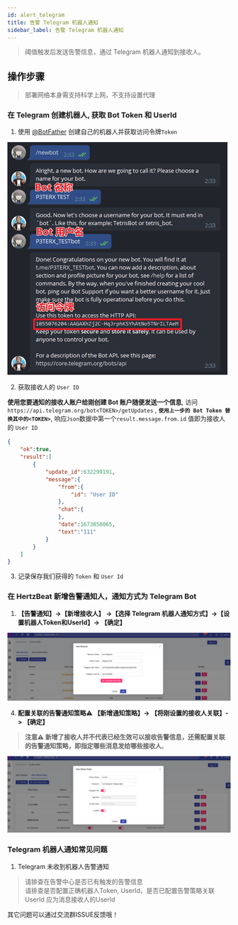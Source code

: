 ```yaml
---
id: alert_telegram  
title: 告警 Telegram 机器人通知      
sidebar_label: 告警 Telegram 机器人通知      
---
```


> 阈值触发后发送告警信息，通过 Telegram 机器人通知到接收人。      

## 操作步骤   

> 部署网络本身需支持科学上网，不支持设置代理  

### 在 Telegram 创建机器人, 获取 Bot Token 和 UserId

1. 使用 [@BotFather](https://t.me/BotFather) 创建自己的机器人并获取访问令牌`Token`   

![telegram-bot](/img/docs/help/telegram-bot-1.png)

2. 获取接收人的 `User ID`   

**使用您要通知的接收人账户给刚创建 Bot 账户随便发送一个信息**, 
访问 ```https://api.telegram.org/bot<TOKEN>/getUpdates``` , **`使用上一步的 Bot Token 替换其中的<TOKEN>`**, 响应`Json`数据中第一个`result.message.from.id` 值即为接收人的 `User ID`    

```json
{
    "ok":true,
    "result":[
        {
            "update_id":632299191,
            "message":{
                "from":{
                    "id": "User ID"
                },
                "chat":{
                },
                "date":1673858065,
                "text":"111"
            }
        }
    ]
}
```

3. 记录保存我们获得的 `Token` 和 `User Id`   

### 在 HertzBeat 新增告警通知人，通知方式为 Telegram Bot   

1. **【告警通知】->【新增接收人】 ->【选择 Telegram 机器人通知方式】->【设置机器人Token和UserId】-> 【确定】**

![email](/img/docs/help/telegram-bot-2.png)

4. **配置关联的告警通知策略⚠️ 【新增通知策略】-> 【将刚设置的接收人关联】-> 【确定】**  

> **注意⚠️ 新增了接收人并不代表已经生效可以接收告警信息，还需配置关联的告警通知策略，即指定哪些消息发给哪些接收人**。   

![email](/img/docs/help/alert-notice-policy.png)    


### Telegram 机器人通知常见问题   

1. Telegram 未收到机器人告警通知  

> 请排查在告警中心是否已有触发的告警信息   
> 请排查是否配置正确机器人Token, UserId，是否已配置告警策略关联   
> UserId 应为消息接收人的UserId 

其它问题可以通过交流群ISSUE反馈哦！  
